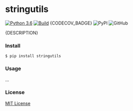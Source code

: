 # __stringutils__

[![Python 3.6](https://img.shields.io/badge/python-3.6-blue.svg)](https://www.python.org/downloads/release/python-3.60/)
[![Build](https://github.com/w2sv/stringutils/actions/workflows/build.yaml/badge.svg)](https://github.com/w2sv/stringutils/actions/workflows/build.yaml)
{CODECOV_BADGE}
![PyPI](https://img.shields.io/pypi/v/stringutils)
![GitHub](https://img.shields.io/github/license/w2sv/stringutils)

{DESCRIPTION}

### Install
```shell
$ pip install stringutils
```

### Usage
...

### License
[MIT License](LICENSE)
